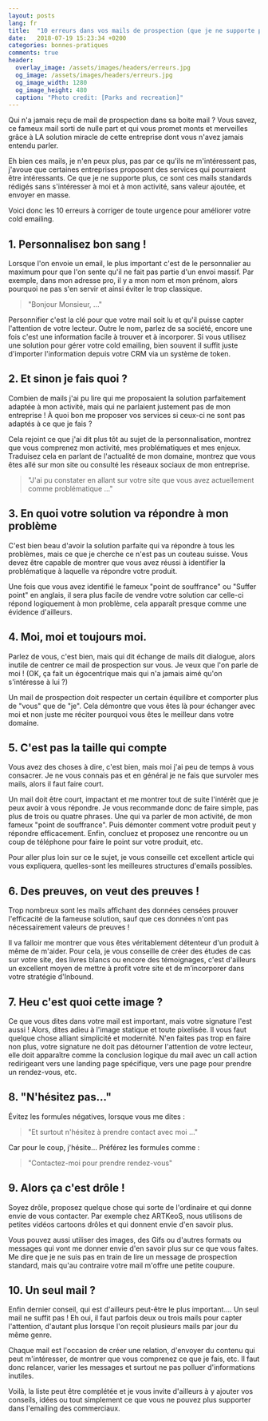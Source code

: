 ```yaml
---
layout: posts
lang: fr
title:  "10 erreurs dans vos mails de prospection (que je ne supporte plus…)"
date:   2018-07-19 15:23:34 +0200
categories: bonnes-pratiques
comments: true
header:
  overlay_image: /assets/images/headers/erreurs.jpg
  og_image: /assets/images/headers/erreurs.jpg
  og_image_width: 1280
  og_image_height: 480
  caption: "Photo credit: [Parks and recreation]"
---
```


Qui n'a jamais reçu de mail de prospection dans sa boite mail ? Vous savez, ce fameux mail sorti de nulle part et qui vous promet monts et merveilles grâce à LA solution miracle de cette entreprise dont vous n'avez jamais entendu parler.

Eh bien ces mails, je n'en peux plus, pas par ce qu'ils ne m'intéressent pas, j'avoue que certaines entreprises proposent des services qui pourraient être intéressants. Ce que je ne supporte plus, ce sont ces mails standards rédigés sans s'intéresser à moi et à mon activité, sans valeur ajoutée, et envoyer en masse.

Voici donc les 10 erreurs à corriger de toute urgence pour améliorer votre cold emailing.

 
## 1. Personnalisez bon sang !

Lorsque l'on envoie un email, le plus important c'est de le personnalier au maximum pour que l'on sente qu'il ne fait pas partie d'un envoi massif. Par exemple, dans mon adresse pro, il y a mon nom et mon prénom, alors pourquoi ne pas s'en servir et ainsi éviter le trop classique.

> "Bonjour Monsieur, ..." 

Personnifier c'est la clé pour que votre mail soit lu et qu'il puisse capter l'attention de votre lecteur. Outre le nom, parlez de sa société, encore une fois c'est une information facile à trouver et à incorporer. Si vous utilisez une solution pour gérer votre cold emailing, bien souvent il suffit juste d'importer l'information depuis votre CRM via un système de token.

 
## 2. Et sinon je fais quoi ?

Combien de mails j'ai pu lire qui me proposaient la solution parfaitement adaptée à mon activité, mais qui ne parlaient justement pas de mon entreprise ! À quoi bon me proposer vos services si ceux-ci ne sont pas adaptés à ce que je fais ?

Cela rejoint ce que j'ai dit plus tôt au sujet de la personnalisation, montrez que vous comprenez mon activité, mes problématiques et mes enjeux. Traduisez cela en parlant de l'actualité de mon domaine, montrez que vous êtes allé sur mon site ou consulté les réseaux sociaux de mon entreprise.

> "J'ai pu constater en allant sur votre site que vous avez actuellement comme problématique ..." 

 
## 3. En quoi votre solution va répondre à mon problème

C'est bien beau d'avoir la solution parfaite qui va répondre à tous les problèmes, mais ce que je cherche ce n'est pas un couteau suisse. Vous devez être capable de montrer que vous avez réussi à identifier la problématique à laquelle va répondre votre produit.

Une fois que vous avez identifié le fameux "point de souffrance" ou "Suffer point" en anglais, il sera plus facile de vendre votre solution car celle-ci répond logiquement à mon problème, cela apparaît presque comme une évidence d'ailleurs.

 
## 4. Moi, moi et toujours moi.

Parlez de vous, c'est bien, mais qui dit échange de mails dit dialogue, alors inutile de centrer ce mail de prospection sur vous. Je veux que l'on parle de moi ! (OK, ça fait un égocentrique mais qui n'a jamais aimé qu'on s'intéresse à lui ?)

Un mail de prospection doit respecter un certain équilibre et comporter plus de "vous" que de "je". Cela démontre que vous êtes là pour échanger avec moi et non juste me réciter pourquoi vous êtes le meilleur dans votre domaine.

 
## 5. C'est pas la taille qui compte

Vous avez des choses à dire, c'est bien, mais moi j'ai peu de temps à vous consacrer. Je ne vous connais pas et en général je ne fais que survoler mes mails, alors il faut faire court.

Un mail doit être court, impactant et me montrer tout de suite l'intérêt que je peux avoir à vous répondre. Je vous recommande donc de faire simple, pas plus de trois ou quatre phrases. Une qui va parler de mon activité, de mon fameux "point de souffrance". Puis démonter comment votre produit peut y répondre efficacement. Enfin, concluez et proposez une rencontre ou un coup de téléphone pour faire le point sur votre produit, etc.

Pour aller plus loin sur ce le sujet, je vous conseille cet excellent article qui vous expliquera, quelles-sont les meilleures structures d'emails possibles.

 
## 6. Des preuves, on veut des preuves !

Trop nombreux sont les mails affichant des données censées prouver l'efficacité de la fameuse solution, sauf que ces données n'ont pas nécessairement valeurs de preuves !

Il va falloir me montrer que vous êtes véritablement détenteur d'un produit à même de m'aider. Pour cela, je vous conseille de créer des études de cas sur votre site, des livres blancs ou encore des témoignages, c'est d'ailleurs un excellent moyen de mettre à profit votre site et de m’incorporer dans votre stratégie d'Inbound.

 
## 7. Heu c'est quoi cette image ?

Ce que vous dites dans votre mail est important, mais votre signature l'est aussi ! Alors, dites adieu à l'image statique et toute pixelisée. Il vous faut quelque chose alliant simplicité et modernité. N'en faites pas trop en faire non plus, votre signature ne doit pas détourner l'attention de votre lecteur, elle doit apparaître comme la conclusion logique du mail avec un call action redirigeant vers une landing page spécifique, vers une page pour prendre un rendez-vous, etc.


## 8. "N'hésitez pas…"

Évitez les formules négatives, lorsque vous me dites :

> "Et surtout n'hésitez à prendre contact avec moi ..." 

Car pour le coup, j'hésite... Préférez les formules comme :

> "Contactez-moi pour prendre rendez-vous" 


## 9. Alors ça c'est drôle !

Soyez drôle, proposez quelque chose qui sorte de l'ordinaire et qui donne envie de vous contacter. Par exemple chez ARTKeoS, nous utilisons de petites vidéos cartoons drôles et qui donnent envie d'en savoir plus.

Vous pouvez aussi utiliser des images, des Gifs ou d'autres formats ou messages qui vont me donner envie d'en savoir plus sur ce que vous faites. Me dire que je ne suis pas en train de lire un message de prospection standard, mais qu'au contraire votre mail m'offre une petite coupure.


## 10. Un seul mail ?

Enfin dernier conseil, qui est d'ailleurs peut-être le plus important…. Un seul mail ne suffit pas ! Eh oui, il faut parfois deux ou trois mails pour capter l'attention, d'autant plus lorsque l'on reçoit plusieurs mails par jour du même genre.

Chaque mail est l'occasion de créer une relation, d'envoyer du contenu qui peut m'intéresser, de montrer que vous comprenez ce que je fais, etc. Il faut donc relancer, varier les messages et surtout ne pas polluer d'informations inutiles.

 

Voilà, la liste peut être complétée et je vous invite d'ailleurs à y ajouter vos conseils, idées ou tout simplement ce que vous ne pouvez plus supporter dans l'emailing des commerciaux.
